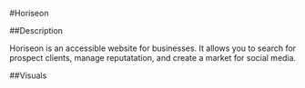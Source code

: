 #Horiseon

##Description

Horiseon is an accessible website for businesses. 
It allows you to search for prospect clients, manage reputatation, and create a market for social media.

##Visuals

